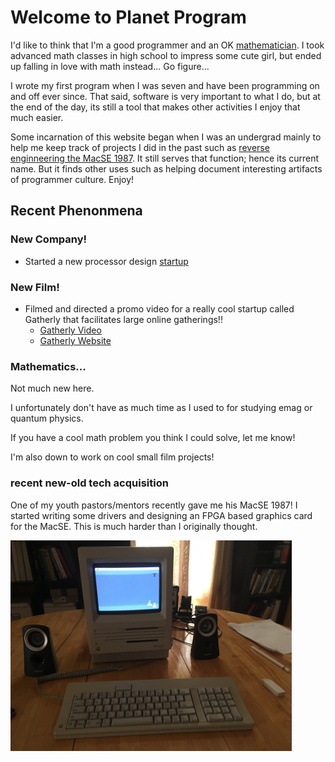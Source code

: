 # Welcome to Planet Program

I'd like to think that I'm a good programmer and an OK [mathematician](mathematics/ellipsoid_indicatrix/ellipsoid_indicatrix). 
I took advanced math classes in high school to impress some cute girl, but ended up falling in love with math instead... Go figure...

I wrote my first program when I was seven and have been programming on and off ever since. That said, software is very important to what I do, but at the end of the day, its still a tool that makes other activities I enjoy that much easier. 

Some incarnation of this website began when I was an undergrad mainly to help me keep track of projects I did in the past such as [reverse enginneering the MacSE 1987]. It still serves that function; hence its current name. But it finds other uses such as helping document interesting artifacts of programmer culture. Enjoy!

## Recent Phenonmena
### New Company!

 - Started a new processor design [startup](https://chipeleven.com)

### New Film!

 - Filmed and directed a promo video for a really
 cool startup called Gatherly that facilitates
 large online gatherings!!
   - [Gatherly Video](https://www.youtube.com/watch?v=NJMwwuDtj88&feature=youtu.be)
   - [Gatherly Website](https://gatherly.io)

### Mathematics...

Not much new here.

I unfortunately don't have as much time as I used
to for studying emag or quantum physics. 

If you have a cool math problem you think I could 
solve, let me know!

I'm also down to work on cool small film projects!

### recent new-old tech acquisition
One of my youth pastors/mentors recently gave me his MacSE 1987!
I started writing some drivers and designing an FPGA based graphics card for the MacSE.
This is much harder than I originally thought.

<img src="Mac_SE.jpg" width="450"/>

[reverse enginneering the MacSE 1987]: Vintage_Tech/retrotech/my_setup.md
[here]: fpga/verilator/dpi.md
[Chisel]: https://www.chisel-lang.org
